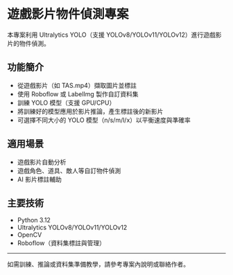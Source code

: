 # 遊戲影片物件偵測專案

本專案利用 Ultralytics YOLO（支援 YOLOv8/YOLOv11/YOLOv12）進行遊戲影片的物件偵測。

## 功能簡介
- 從遊戲影片（如 TAS.mp4）擷取圖片並標註
- 使用 Roboflow 或 LabelImg 製作自訂資料集
- 訓練 YOLO 模型（支援 GPU/CPU）
- 將訓練好的模型應用於影片推論，產生標註後的新影片
- 可選擇不同大小的 YOLO 模型（n/s/m/l/x）以平衡速度與準確率

## 適用場景
- 遊戲影片自動分析
- 遊戲角色、道具、敵人等自訂物件偵測
- AI 影片標註輔助

## 主要技術
- Python 3.12
- Ultralytics YOLOv8/YOLOv11/YOLOv12
- OpenCV
- Roboflow（資料集標註與管理）

---
如需訓練、推論或資料集準備教學，請參考專案內說明或聯絡作者。
